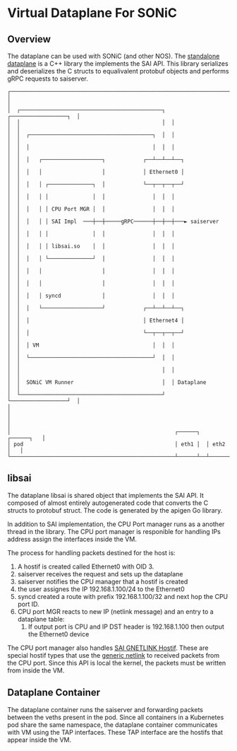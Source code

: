 # Virtual Dataplane For SONiC

## Overview

The dataplane can be used with SONiC (and other NOS). The [standalone dataplane](../standalone/) is a C++ library the implements the SAI API. This library serializes and deserializes the C structs to equalivalent protobuf objects and performs gRPC requests to saiserver.

```plaintext
┌─────────────────────────────────────────────────────────────────────────┐
│                                                                         │
│  ┌─────────────────────────────────────────────┐  ┌──────────────────┐  │
│  │                                             │  │                  │  │
│  │  ┌───────────────────────────────────────┐  │  │                  │  │
│  │  │                                       │  │  │                  │  │
│  │  │   ┌───────────────────┐            ┌──┴──┴──┴──┐               │  │
│  │  │   │                   │            │ Ethernet0 │               │  │
│  │  │   │ ┌──────────────┐  │            └──┬──┬──┬──┘               │  │
│  │  │   │ │              │  │               │  │  │                  │  │
│  │  │   │ │ CPU Port MGR │  │               │  │  │                  │  │
│  │  │   │ │ SAI Impl  ───┼──┼─────gRPC──────┼──┼──┼───► saiserver    │  │
│  │  │   │ │              │  │               │  │  │                  │  │
│  │  │   │ │ libsai.so    │  │               │  │  │                  │  │
│  │  │   │ └──────────────┘  │               │  │  │                  │  │
│  │  │   │                   │               │  │  │                  │  │
│  │  │   │                   │               │  │  │                  │  │
│  │  │   │ syncd             │               │  │  │                  │  │
│  │  │   └───────────────────┘            ┌──┴──┴──┴──┐               │  │
│  │  │                                    │ Ethernet4 │               │  │
│  │  │                                    └──┬──┬──┬──┘               │  │
│  │  │ VM                                    │  │  │                  │  │
│  │  └───────────────────────────────────────┘  │  │                  │  │
│  │                                             │  │                  │  │
│  │  SONiC VM Runner                            │  │ Dataplane        │  │
│  └─────────────────────────────────────────────┘  └──────────────────┘  │
│                                                                         │
│                                                                         │
│                                                    ┌──────┐  ┌──────┐   │
│ pod                                                │ eth1 │  │ eth2 │   │
└────────────────────────────────────────────────────┴──────┴──┴──────┴───┘
```

## libsai

The dataplane libsai is shared object that implements the SAI API. It composed of almost entirely autogenerated code that converts the C structs to protobuf struct. The code is generated by the apigen Go library.

In addition to SAI implementation, the CPU Port manager runs as a another thread in the library. The CPU port manager is responible for handling IPs address assign the interfaces inside the VM.

The process for handling packets destined for the host is:

1. A hostif is created called Ethernet0 with OID 3.
2. saiserver receives the request and sets up the dataplane
3. saiserver notifies the CPU manager that a hostif is created
4. the user assignes the IP 192.168.1.100/24 to the Ethernet0
5. syncd created a route with prefix 192.168.1.100/32 and next hop the CPU port ID.
6. CPU port MGR reacts to new IP (netlink message) and an entry to a dataplane table:  
   1. If output port is CPU and IP DST header is 192.168.1.100 then output the Ethernet0 device

The CPU port manager also handles [SAI GNETLINK Hostif](https://github.com/opencomputeproject/SAI/blob/master/inc/saihostif.h#L832). These are special hostif types that use the [generic netlink](https://wiki.linuxfoundation.org/networking/generic_netlink_howto) to received packets from the CPU port. Since this API is local the kernel, the packets must be written from inside the VM.

## Dataplane Container

The dataplane container runs the saiserver and forwarding packets between the veths present in the pod. Since all containers in a Kubernetes pod share the same namespace, the dataplane container communicates with VM using the TAP interfaces. These TAP interface are the hostifs that appear inside the VM.
